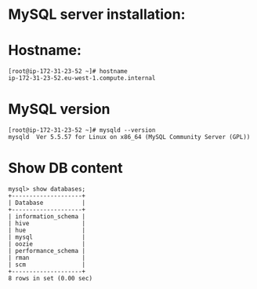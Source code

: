 # MySQL server installation:

# Hostname:
```
[root@ip-172-31-23-52 ~]# hostname
ip-172-31-23-52.eu-west-1.compute.internal
```

# MySQL version
```
[root@ip-172-31-23-52 ~]# mysqld --version
mysqld  Ver 5.5.57 for Linux on x86_64 (MySQL Community Server (GPL))
```

# Show DB content
```
mysql> show databases;
+--------------------+
| Database           |
+--------------------+
| information_schema |
| hive               |
| hue                |
| mysql              |
| oozie              |
| performance_schema |
| rman               |
| scm                |
+--------------------+
8 rows in set (0.00 sec)
```
